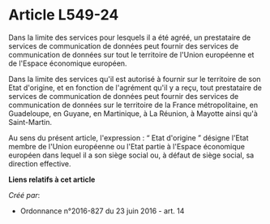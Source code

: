 # Article L549-24

Dans la limite des services pour lesquels il a été agréé, un prestataire de services de communication de données peut fournir
des services de communication de données sur tout le territoire de l'Union européenne et de l'Espace économique européen.

Dans la limite des services qu'il est autorisé à fournir sur le territoire de son Etat d'origine, et en fonction de
l'agrément qu'il y a reçu, tout prestataire de services de communication de données peut fournir des services de
communication de données sur le territoire de la France métropolitaine, en Guadeloupe, en Guyane, en Martinique, à La
Réunion, à Mayotte ainsi qu'à Saint-Martin.

Au sens du présent article, l'expression : “ Etat d'origine ” désigne l'Etat membre de l'Union européenne ou l'Etat partie à
l'Espace économique européen dans lequel il a son siège social ou, à défaut de siège social, sa direction effective.

**Liens relatifs à cet article**

_Créé par_:

  - Ordonnance n°2016-827 du 23 juin 2016 - art. 14
